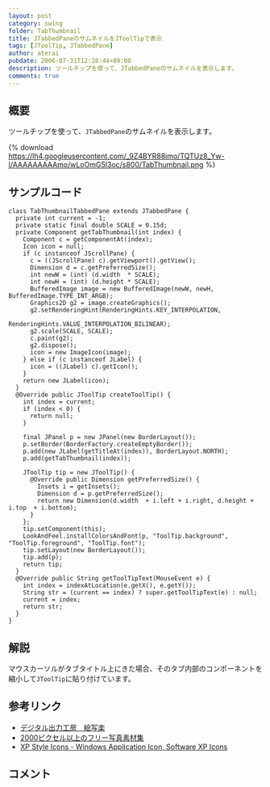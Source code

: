 ```yaml
---
layout: post
category: swing
folder: TabThumbnail
title: JTabbedPaneのサムネイルをJToolTipで表示
tags: [JToolTip, JTabbedPane]
author: aterai
pubdate: 2006-07-31T12:28:44+09:00
description: ツールチップを使って、JTabbedPaneのサムネイルを表示します。
comments: true
---
```

## 概要
ツールチップを使って、`JTabbedPane`のサムネイルを表示します。

{% download https://lh4.googleusercontent.com/_9Z4BYR88imo/TQTUz8_Yw-I/AAAAAAAAAmo/wLoOmG5I3oc/s800/TabThumbnail.png %}

## サンプルコード
<pre class="prettyprint"><code>class TabThumbnailTabbedPane extends JTabbedPane {
  private int current = -1;
  private static final double SCALE = 0.15d;
  private Component getTabThumbnail(int index) {
    Component c = getComponentAt(index);
    Icon icon = null;
    if (c instanceof JScrollPane) {
      c = ((JScrollPane) c).getViewport().getView();
      Dimension d = c.getPreferredSize();
      int newW = (int) (d.width  * SCALE);
      int newH = (int) (d.height * SCALE);
      BufferedImage image = new BufferedImage(newW, newH, BufferedImage.TYPE_INT_ARGB);
      Graphics2D g2 = image.createGraphics();
      g2.setRenderingHint(RenderingHints.KEY_INTERPOLATION,
                          RenderingHints.VALUE_INTERPOLATION_BILINEAR);
      g2.scale(SCALE, SCALE);
      c.paint(g2);
      g2.dispose();
      icon = new ImageIcon(image);
    } else if (c instanceof JLabel) {
      icon = ((JLabel) c).getIcon();
    }
    return new JLabel(icon);
  }
  @Override public JToolTip createToolTip() {
    int index = current;
    if (index &lt; 0) {
      return null;
    }

    final JPanel p = new JPanel(new BorderLayout());
    p.setBorder(BorderFactory.createEmptyBorder());
    p.add(new JLabel(getTitleAt(index)), BorderLayout.NORTH);
    p.add(getTabThumbnail(index));

    JToolTip tip = new JToolTip() {
      @Override public Dimension getPreferredSize() {
        Insets i = getInsets();
        Dimension d = p.getPreferredSize();
        return new Dimension(d.width  + i.left + i.right, d.height + i.top  + i.bottom);
      }
    };
    tip.setComponent(this);
    LookAndFeel.installColorsAndFont(p, "ToolTip.background", "ToolTip.foreground", "ToolTip.font");
    tip.setLayout(new BorderLayout());
    tip.add(p);
    return tip;
  }
  @Override public String getToolTipText(MouseEvent e) {
    int index = indexAtLocation(e.getX(), e.getY());
    String str = (current == index) ? super.getToolTipText(e) : null;
    current = index;
    return str;
  }
}
</code></pre>

## 解説
マウスカーソルがタブタイトル上にきた場合、そのタブ内部のコンポーネントを縮小して`JToolTip`に貼り付けています。

## 参考リンク
- [デジタル出力工房　絵写楽](http://www.bekkoame.ne.jp/~bootan/free2.html)
- [2000ピクセル以上のフリー写真素材集](http://sozai-free.com/)
- [XP Style Icons - Windows Application Icon, Software XP Icons](http://www.icongalore.com/)

<!-- dummy comment line for breaking list -->

## コメント
